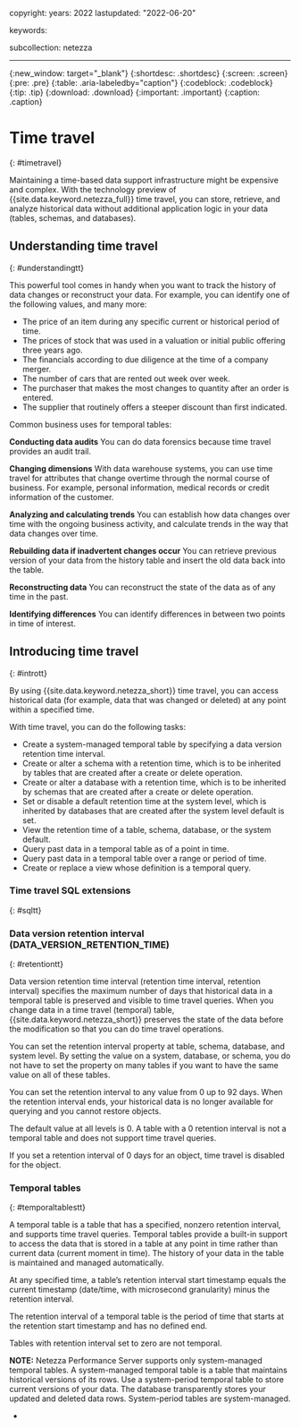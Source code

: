 copyright:
  years:  2022
lastupdated: "2022-06-20"

keywords:

subcollection: netezza

---

{:new_window: target="_blank"}
{:shortdesc: .shortdesc}
{:screen: .screen}
{:pre: .pre}
{:table: .aria-labeledby="caption"}
{:codeblock: .codeblock}
{:tip: .tip}
{:download: .download}
{:important: .important}
{:caption: .caption}

# Time travel
{: #timetravel}

Maintaining a time-based data support infrastructure might be expensive and complex.
With the technology preview of {{site.data.keyword.netezza_full}} time travel,
you can store, retrieve, and analyze historical data without additional application logic in your data (tables, schemas, and databases).

## Understanding time travel
{: #understandingtt}

This powerful tool comes in handy when you want to track the history of data changes or
reconstruct your data. For example, you can identify one of the following values, and many more:

- The price of an item during any specific current or historical period of time.
- The prices of stock that was used in a valuation or initial public offering three years ago.
- The financials according to due diligence at the time of a company merger.
- The number of cars that are rented out week over week.
- The purchaser that makes the most changes to quantity after an order is entered.
- The supplier that routinely offers a steeper discount than first indicated.


Common business uses for temporal tables:

**Conducting data audits**
You can do data forensics because time travel provides an audit trail.

**Changing dimensions**
With data warehouse systems, you can use time travel for attributes that change overtime through the normal course of business.
For example, personal information, medical records or credit information of the customer.

**Analyzing and calculating trends**
You can establish how data changes over time with the ongoing business activity,
and calculate trends in the way that data changes over time.

**Rebuilding data if inadvertent changes occur**
You can retrieve previous version of your data from the history table and insert
the old data back into the table.

**Reconstructing data**
You can reconstruct the state of the data as of any time in the past.

**Identifying differences**
You can identify differences in between two points in time of interest.

## Introducing time travel
{: #intrott}

By using {{site.data.keyword.netezza_short}} time travel, you can access historical data (for example, data that was changed or deleted)
at any point within a specified time.

With time travel, you can do the following tasks:

- Create a system-managed temporal table by specifying a data version retention time interval.
- Create or alter a schema with a retention time, which is to be inherited by tables that are created after a create or delete operation.
- Create or alter a database with a retention time, which is to be inherited by schemas that are created after a create or delete operation.
- Set or disable a default retention time at the system level, which is inherited by databases that are created after the system level default is set.
- View the retention time of a table, schema, database, or the system default.
- Query past data in a temporal table as of a point in time.
- Query past data in a temporal table over a range or period of time.
- Create or replace a view whose definition is a temporal query.


### Time travel SQL extensions
{: #sqltt}

### Data version retention interval (DATA_VERSION_RETENTION_TIME)
{: #retentiontt}

Data version retention time interval (retention time interval, retention interval)
specifies the maximum number of days that historical data in a temporal table is preserved
and visible to time travel queries. When you change data in a time travel (temporal) table,
{{site.data.keyword.netezza_short}} preserves the state of the data before the modification so that you can do time travel operations.

You can set the retention interval property at table, schema, database, and system level.
By setting the value on a system, database, or schema, you do not have to set the property on many tables
if you want to have the same value on all of these tables.

You can set the retention interval to any value from 0 up to 92 days. When the retention interval ends,
your historical data is no longer available for querying and you cannot restore objects.

The default value at all levels is 0. A table with a 0 retention interval is not a temporal table
and does not support time travel queries.

If you set a retention interval of 0 days for an object, time travel is disabled for the object.


### Temporal tables
{: #temporaltablestt}

A temporal table is a table that has a specified, nonzero retention interval, and supports time travel queries.
Temporal tables provide a built-in support to access the data that is stored in a table at any point in time
rather than current data (current moment in time). The history of your data in the table is maintained and managed automatically.

At any specified time, a table’s retention interval start timestamp equals the current timestamp
(date/time, with microsecond granularity) minus the retention interval.

The retention interval of a temporal table is the period of time that starts at the retention start timestamp and has no defined end.

Tables with retention interval set to zero are not temporal.

**NOTE:** Netezza Performance Server supports only system-managed temporal tables.
A system-managed temporal table is a table that maintains historical versions of its rows.
Use a system-period temporal table to store current versions of your data.
The database transparently stores your updated and deleted data rows.
System-period tables are system-managed.

*

